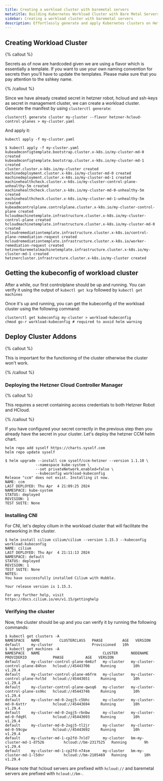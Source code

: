 ```yaml
---
title: Creating a workload cluster with baremetal servers
metatitle: Building Kubernetes Workload Cluster with Bare Metal Servers
sidebar: Creating a workload cluster with baremetal servers
description: Effortlessly generate and apply Kubernetes clusters on Hetzner cloud and verify the setup for an efficient workload cluster deployment.
---
```


## Creating Workload Cluster

{% callout %}

Secrets as of now are hardcoded given we are using a flavor which is essentially a template. If you want to use your own naming convention for secrets then you'll have to update the templates. Please make sure that you pay attention to the sshkey name.

{% /callout %}

Since we have already created secret in hetzner robot, hcloud and ssh-keys as secret in management cluster, we can create a workload cluster. Generate the manifest by using `clusterctl generate`:

```shell
clusterctl generate cluster my-cluster --flavor hetzner-hcloud-control-planes > my-cluster.yaml
```

And apply it:

```shell
kubectl apply -f my-cluster.yaml
```

```shell
$ kubectl apply -f my-cluster.yaml
kubeadmconfigtemplate.bootstrap.cluster.x-k8s.io/my-cluster-md-0 created
kubeadmconfigtemplate.bootstrap.cluster.x-k8s.io/my-cluster-md-1 created
cluster.cluster.x-k8s.io/my-cluster created
machinedeployment.cluster.x-k8s.io/my-cluster-md-0 created
machinedeployment.cluster.x-k8s.io/my-cluster-md-1 created
machinehealthcheck.cluster.x-k8s.io/my-cluster-control-plane-unhealthy-5m created
machinehealthcheck.cluster.x-k8s.io/my-cluster-md-0-unhealthy-5m created
machinehealthcheck.cluster.x-k8s.io/my-cluster-md-1-unhealthy-5m created
kubeadmcontrolplane.controlplane.cluster.x-k8s.io/my-cluster-control-plane created
hcloudmachinetemplate.infrastructure.cluster.x-k8s.io/my-cluster-control-plane created
hcloudmachinetemplate.infrastructure.cluster.x-k8s.io/my-cluster-md-0 created
hcloudremediationtemplate.infrastructure.cluster.x-k8s.io/control-plane-remediation-request created
hcloudremediationtemplate.infrastructure.cluster.x-k8s.io/worker-remediation-request created
hetznerbaremetalmachinetemplate.infrastructure.cluster.x-k8s.io/my-cluster-md-1 created
hetznercluster.infrastructure.cluster.x-k8s.io/my-cluster created
```

## Getting the kubeconfig of workload cluster

After a while, our first controlplane should be up and running. You can verify it using the output of `kubectl get kcp` followed by `kubectl get machines`

Once it's up and running, you can get the kubeconfig of the workload cluster using the following command:

```shell
clusterctl get kubeconfig my-cluster > workload-kubeconfig
chmod go-r workload-kubeconfig # required to avoid helm warning
```

## Deploy Cluster Addons

{% callout %}

This is important for the functioning of the cluster otherwise the cluster won't work.

{% /callout %}

### Deploying the Hetzner Cloud Controller Manager

{% callout %}

This requires a secret containing access credentials to both Hetzner Robot and HCloud.

{% /callout %}

If you have configured your secret correctly in the previous step then you already have the secret in your cluster.
Let's deploy the hetzner CCM helm chart.

```shell
helm repo add syself https://charts.syself.com
helm repo update syself

$ helm upgrade --install ccm syself/ccm-hetzner --version 1.1.10 \
              --namespace kube-system \
              --set privateNetwork.enabled=false \
              --kubeconfig workload-kubeconfig
Release "ccm" does not exist. Installing it now.
NAME: ccm
LAST DEPLOYED: Thu Apr  4 21:09:25 2024
NAMESPACE: kube-system
STATUS: deployed
REVISION: 1
TEST SUITE: None
```

### Installing CNI

For CNI, let's deploy cilium in the workload cluster that will facilitate the networking in the cluster.

```shell
$ helm install cilium cilium/cilium --version 1.15.3 --kubeconfig workload-kubeconfig
NAME: cilium
LAST DEPLOYED: Thu Apr  4 21:11:13 2024
NAMESPACE: default
STATUS: deployed
REVISION: 1
TEST SUITE: None
NOTES:
You have successfully installed Cilium with Hubble.

Your release version is 1.15.3.

For any further help, visit https://docs.cilium.io/en/v1.15/gettinghelp
```

### Verifying the cluster

Now, the cluster should be up and you can verify it by running the following commands:

```shell
$ kubectl get clusters -A
NAMESPACE   NAME         CLUSTERCLASS   PHASE         AGE   VERSION
default     my-cluster                  Provisioned   10h
$ kubectl get machines -A
NAMESPACE   NAME                             CLUSTER      NODENAME                         PROVIDERID            PHASE          AGE   VERSION
default     my-cluster-control-plane-6m6zf   my-cluster   my-cluster-control-plane-84hsn   hcloud://45443706     Running        10h   v1.29.4
default     my-cluster-control-plane-m6frm   my-cluster   my-cluster-control-plane-hvl5d   hcloud://45443651     Running        10h   v1.29.4
default     my-cluster-control-plane-qwsq6   my-cluster   my-cluster-control-plane-ss9kc   hcloud://45443746     Running        10h   v1.29.4
default     my-cluster-md-0-2xgj5-c5bhc      my-cluster   my-cluster-md-0-6xttr            hcloud://45443694     Running        10h   v1.29.4
default     my-cluster-md-0-2xgj5-rbnbw      my-cluster   my-cluster-md-0-fdq9l            hcloud://45443693     Running        10h   v1.29.4
default     my-cluster-md-0-2xgj5-tl2jr      my-cluster   my-cluster-md-0-59cgw            hcloud://45443692     Running        10h   v1.29.4
default     my-cluster-md-1-cp2fd-7nld7      my-cluster   bm-my-cluster-md-1-d7526         hcloud://bm-2317525   Running        9h    v1.29.4
default     my-cluster-md-1-cp2fd-n74sm      my-cluster   bm-my-cluster-md-1-l5dnr         hcloud://bm-2105469   Running        10h   v1.29.4
```

Please note that hcloud servers are prefixed with `hcloud://` and baremetal servers are prefixed with `hcloud://bm-`.
